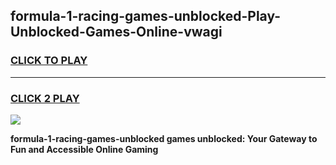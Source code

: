
## formula-1-racing-games-unblocked-Play-Unblocked-Games-Online-vwagi
<h3>
<a href="https://premium76.site?title=formula-1-racing-games-unblocked&ref=25A">CLICK TO PLAY</a></h3>
<hr>

<h3>
<a href="https://premium76.site?title=formula-1-racing-games-unblocked&ref=25A">CLICK 2 PLAY</a>
  
</h3>

<a href="https://premium76.site?title=formula-1-racing-games-unblocked&ref=25A"><img src="https://clearcache.store/games.png"></a>


**formula-1-racing-games-unblocked games unblocked: Your Gateway to Fun and Accessible Online Gaming**
